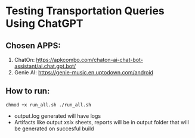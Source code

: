 # Testing Transportation Queries Using ChatGPT 

## Chosen APPS: 
1. ChatOn: https://apkcombo.com/chaton-ai-chat-bot-assistant/ai.chat.gpt.bot/
2. Genie AI: https://genie-music.en.uptodown.com/android

## How to run:

<code>chmod +x run_all.sh
  ./run_all.sh
</code>

<ul>
  <li> output.log generated will have logs </li>
  <li> Artifacts like output xslx sheets, reports will be in output folder that will be generated on succesful build </li>
</ul>
